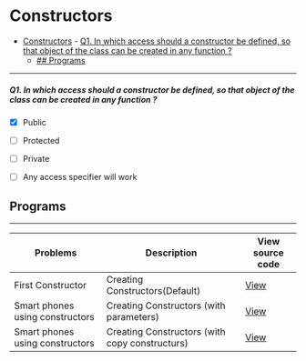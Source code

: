  # Constructors


- [Constructors](#constructors)
        - [Q1. In which access should a constructor be defined, so that object of the class can be created in any function ?](#q1-in-which-access-should-a-constructor-be-defined-so-that-object-of-the-class-can-be-created-in-any-function-)
  - [## Programs](#-programs)








---

##### Q1. In which access should a constructor be defined, so that object of the class can be created in any function ?

- [x] Public
- [ ] Protected
- [ ] Private
- [ ] Any access specifier will work






## Programs
---
| Problems         | Description                |View source code                    |
| -----------      | -----------                         | -----------                         |
| First Constructor   | Creating  Constructors(Default)   |[View](constructors.cpp)    |
| Smart phones using constructors   | Creating  Constructors (with parameters)  |[View](smartphone-constructors.cpp)    |
| Smart phones using constructors   | Creating  Constructors (with copy constructurs)  |[View](smartphone-constructors2.cpp)    |

